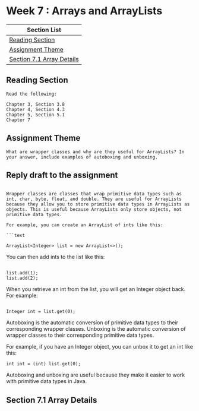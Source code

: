 # Week 7 : Arrays and ArrayLists

| Section List                                            |
| ------------------------------------------------------- |
| [Reading Section](#reading-section)                     |
| [Assignment Theme](#assignment-theme)                   |
| [Section 7.1 Array Details](#section-71-array-details ) |

## Reading Section

```text
Read the following:

Chapter 3, Section 3.8
Chapter 4, Section 4.3
Chapter 5, Section 5.1
Chapter 7
```

## Assignment Theme

```text
What are wrapper classes and why are they useful for ArrayLists? In your answer, include examples of autoboxing and unboxing.
```

## Reply draft to the assignment

```Text

Wrapper classes are classes that wrap primitive data types such as int, char, byte, float, and double. They are useful for ArrayLists because they allow you to store primitive data types in ArrayLists as objects. This is useful because ArrayLists only store objects, not primitive data types.

For example, you can create an ArrayList of ints like this:

```text

ArrayList<Integer> list = new ArrayList<>();

```

You can then add ints to the list like this:

```text

list.add(1);
list.add(2);

```

When you retrieve an int from the list, you will get an Integer object back. For example:

```text

Integer int = list.get(0);

```

Autoboxing is the automatic conversion of primitive data types to their corresponding wrapper classes. Unboxing is the automatic conversion of wrapper classes to their corresponding primitive data types.

For example, if you have an Integer object, you can unbox it to get an int like this:

```text
int int = (int) list.get(0);
```

Autoboxing and unboxing are useful because they make it easier to work with primitive data types in Java.

## Section 7.1 Array Details
